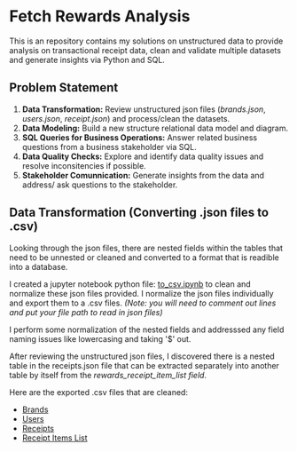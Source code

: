 # Fetch Rewards Analysis
This is an repository contains my solutions on unstructured data to provide analysis on transactional receipt data, clean and validate multiple datasets and generate insights via Python and SQL. 

## Problem Statement
1. **Data Transformation:** Review unstructured json files (*brands.json*, *users.json*, *receipt.json*) and process/clean the datasets.
2. **Data Modeling:** Build a new structure relational data model and diagram.
3. **SQL Queries for Business Operations:** Answer related business questions from a business stakeholder via SQL.
4. **Data Quality Checks:** Explore and identify data quality issues and resolve inconsitencies if possible.
5. **Stakeholder Comunnication:** Generate insights from the data and address/ ask questions to the stakeholder.


## Data Transformation (Converting .json files to .csv)
Looking through the json files, there are nested fields within the tables that need to be unnested or cleaned and converted to a format that is readible into a database. 

I created a jupyter notebook python file: [to_csv.ipynb](./to_csv.ipynb) to clean and normalize these json files provided. I normalize the json files individually and export them to a .csv files. *(Note: you will need to comment out lines and put your file path to read in json files)*

I perform some normalization of the nested fields and addresssed any field naming issues like lowercasing and taking '$' out. 

After reviewing the unstructured json files, I discovered there is a nested table in the receipts.json file that can be extracted separately into another table by itself from the *rewards_receipt_item_list field*.

Here are the exported .csv files that are cleaned:
- [Brands](./brands.csv)
- [Users](./users.csv)
- [Receipts](./receipts.csv)
- [Receipt Items List](./receipt_items_list.csv)

